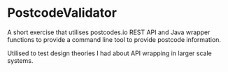 # PostcodeValidator
A short exercise that utilises postcodes.io REST API and Java wrapper functions to provide a command line tool to provide postcode information.

Utilised to test design theories I had about API wrapping in larger scale systems.

